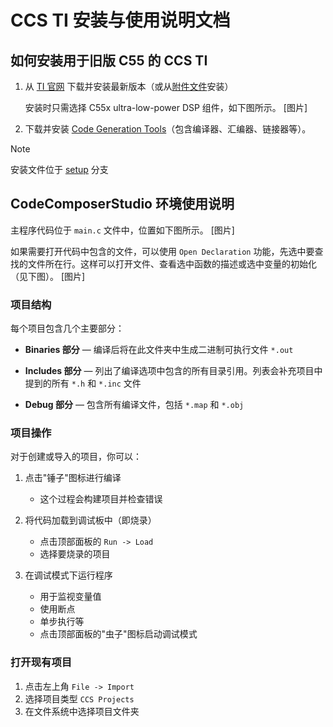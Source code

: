 # CCS TI 安装与使用说明文档

## 如何安装用于旧版 C55 的 CCS TI

1. 从 [TI 官网](https://www.ti.com/tool/CCSTUDIO) 下载并安装最新版本（或从[附件文件](https://github.com/lab-iu6/TMS320C5515/blob/setup/установка/ccs_setup_12.8.1.00005.exe)安装）

   安装时只需选择 C55x ultra-low-power DSP 组件，如下图所示。
   [图片]

2. 下载并安装 [Code Generation Tools](https://github.com/lab-iu6/TMS320C5515/blob/setup/установка/ti_cgt_c5500_4.4.1_setup_win32.exe)（包含编译器、汇编器、链接器等）。

> [!NOTE]
> 安装文件位于 [setup](https://github.com/lab-iu6/TMS320C5515/tree/setup) 分支

## CodeComposerStudio 环境使用说明

主程序代码位于 `main.c` 文件中，位置如下图所示。
[图片]

如果需要打开代码中包含的文件，可以使用 `Open Declaration` 功能，先选中要查找的文件所在行。这样可以打开文件、查看选中函数的描述或选中变量的初始化（见下图）。
[图片]

### 项目结构

每个项目包含几个主要部分：

- **Binaries 部分** — 编译后将在此文件夹中生成二进制可执行文件 `*.out`

- **Includes 部分** — 列出了编译选项中包含的所有目录引用。列表会补充项目中提到的所有 `*.h` 和 `*.inc` 文件

- **Debug 部分** — 包含所有编译文件，包括 `*.map` 和 `*.obj`

### 项目操作

对于创建或导入的项目，你可以：

1. 点击"锤子"图标进行编译
   - 这个过程会构建项目并检查错误

2. 将代码加载到调试板中（即烧录）
   - 点击顶部面板的 `Run -> Load` 
   - 选择要烧录的项目

3. 在调试模式下运行程序
   - 用于监视变量值
   - 使用断点
   - 单步执行等
   - 点击顶部面板的"虫子"图标启动调试模式

### 打开现有项目

1. 点击左上角 `File -> Import`
2. 选择项目类型 `CCS Projects` 
3. 在文件系统中选择项目文件夹

